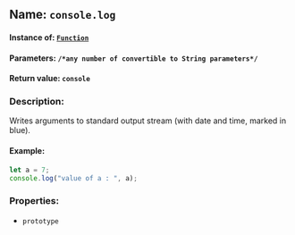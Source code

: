 ## Name: `console.log`

#### Instance of: [`Function`](Function.md)

#### Parameters: `/*any number of convertible to String parameters*/`

#### Return value: `console`

### Description:

Writes arguments to standard output stream
(with date and time, marked in blue).

#### Example:

```js
let a = 7;
console.log("value of a : ", a);
```

### Properties:

- `prototype`


